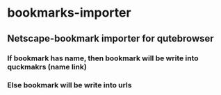 # bookmarks-importer
## Netscape-bookmark importer for qutebrowser

### If bookmark has name, then bookmark will be write into quckmakrs (name link)
### Else bookmark will be write into urls
